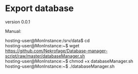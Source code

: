Export database
===============

version 0.0.1  


Manual:  

hosting-user@MonInstance:/srv/data$ cd  
hosting-user@MonInstance:~$ wget https://github.com/Nekrofage/Database-manager-script/raw/master/databaseManager.sh  
hosting-user@MonInstance:~$  chmod +x databaseManager.sh  
hosting-user@MonInstance:~$ ./databaseManager.sh  


